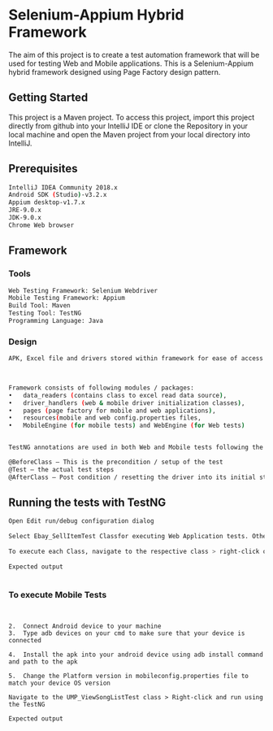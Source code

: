 # Selenium-Appium Hybrid Framework

The aim of this project is to create a test automation framework that will be used for testing Web and Mobile applications. This is a Selenium-Appium hybrid framework designed using Page Factory design pattern.

## Getting Started

This project is a Maven project. To access this project, import this project directly from github into your IntelliJ IDE or clone the Repository in your local machine and open the Maven project from your local directory into IntelliJ.

## Prerequisites

```bash
IntelliJ IDEA Community 2018.x
Android SDK (Studio)-v3.2.x
Appium desktop-v1.7.x
JRE-9.0.x
JDK-9.0.x
Chrome Web browser

```

## Framework
### Tools 
```bash
Web Testing Framework: Selenium Webdriver
Mobile Testing Framework: Appium
Build Tool: Maven
Testing Tool: TestNG
Programming Language: Java
```

### Design
```bash
APK, Excel file and drivers stored within framework for ease of access and use. Making the solution portable.

 

Framework consists of following modules / packages:
•	data_readers (contains class to excel read data source), 
•	driver_handlers (web & mobile driver initialization classes), 
•	pages (page factory for mobile and web applications), 
•	resources(mobile and web config.properties files, 
•	MobileEngine (for mobile tests) and WebEngine (for Web tests)


TestNG annotations are used in both Web and Mobile tests following the same structure:

@BeforeClass – This is the precondition / setup of the test
@Test – the actual test steps
@AfterClass – Post condition / resetting the driver into its initial state before the test

```
## Running the tests with TestNG

```bash
Open Edit run/debug configuration dialog
 
Select Ebay_SellItemTest Classfor executing Web Application tests. Other UMP_ViewSongListTest Class for executing Mobile App tests.
 
To execute each Class, navigate to the respective class > right-click on it > run using the respective configuration set on previous step
 
Expected output
 

```

### To execute Mobile Tests

```1.	Open Appium Desktop and Start Appium Server
 
 
2.	Connect Android device to your machine
3.	Type adb devices on your cmd to make sure that your device is connected
 
4.	Install the apk into your android device using adb install command and path to the apk
 
5.	Change the Platform version in mobileconfig.properties file to match your device OS version
 
Navigate to the UMP_ViewSongListTest class > Right-click and run using the TestNG
 
Expected output
 



 

```
